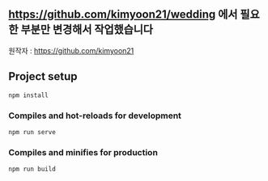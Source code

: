 ## https://github.com/kimyoon21/wedding 에서 필요한 부분만 변경해서 작업했습니다  
원작자 : https://github.com/kimyoon21

## Project setup
```
npm install
```

### Compiles and hot-reloads for development
```
npm run serve
```

### Compiles and minifies for production
```
npm run build
```

